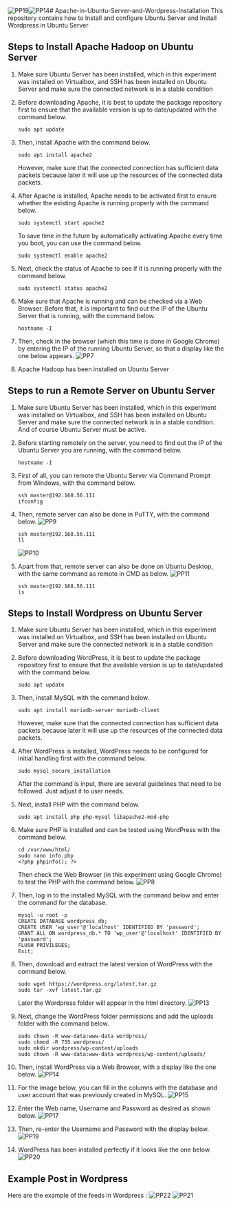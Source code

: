 ![PP19](https://github.com/ShinnoHonobu/Apache-in-Ubuntu-Server-and-Wordpress-Installation/assets/113822318/b9d24a52-4d38-4eb8-8f18-e0eccb88e445)![PP14](https://github.com/ShinnoHonobu/Apache-in-Ubuntu-Server-and-Wordpress-Installation/assets/113822318/389f0311-a899-4b9c-8ee3-11e8808940e8)# Apache-in-Ubuntu-Server-and-Wordpress-Installation
This repository contains how to Install and configure Ubuntu Server and Install Wordpress in Ubuntu Server

## Steps to Install Apache Hadoop on Ubuntu Server
1. Make sure Ubuntu Server has been installed, which in this experiment was installed on Virtualbox, and SSH has been installed on Ubuntu Server and make sure the connected network is in a stable condition
2. Before downloading Apache, it is best to update the package repository first to ensure that the available version is up to date/updated with the command below.
	```
	sudo apt update
	```

3. Then, install Apache with the command below.
   	```
	sudo apt install apache2
	```

	However, make sure that the connected connection has sufficient data packets because later it will use up the resources of the connected data packets.
4. After Apache is installed, Apache needs to be activated first to ensure whether the existing Apache is running properly with the command below.
	```
	sudo systemctl start apache2
	```

	To save time in the future by automatically activating Apache every time you boot, you can use the command below.
	```
	sudo systemctl enable apache2
	```
5. Next, check the status of Apache to see if it is running properly with the command below.
	```
	sudo systemctl status apache2
	```
6. Make sure that Apache is running and can be checked via a Web Browser. Before that, it is important to find out the IP of the Ubuntu Server that is running, with the command below.
	```
	hostname -I
	```
7. Then, check in the browser (which this time is done in Google Chrome) by entering the IP of the running Ubuntu Server, so that a display like the one below appears.
	![PP7](https://github.com/ShinnoHonobu/Apache-in-Ubuntu-Server-and-Wordpress-Installation/assets/113822318/577fe4ec-6805-499d-bd67-82bd4c92a83a)

8. Apache Hadoop has been installed on Ubuntu Server

## Steps to run a Remote Server on Ubuntu Server
1. Make sure Ubuntu Server has been installed, which in this experiment was installed on Virtualbox, and SSH has been installed on Ubuntu Server and make sure the connected network is in a stable condition. And of course Ubuntu Server must be active.

2. Before starting remotely on the server, you need to find out the IP of the Ubuntu Server you are running, with the command below.
	```
	hostname -I
	```

3. First of all, you can remote the Ubuntu Server via Command Prompt from Windows, with the command below.
	```
	ssh master@192.168.56.111
	ifconfig
	```

4. Then, remote server can also be done in PuTTY, with the command below.
	![PP9](https://github.com/ShinnoHonobu/Apache-in-Ubuntu-Server-and-Wordpress-Installation/assets/113822318/30eb471b-eb12-49ec-bdeb-d9c17bf02af5)
	```
	ssh master@192.168.56.111
	ll
	```
	![PP10](https://github.com/ShinnoHonobu/Apache-in-Ubuntu-Server-and-Wordpress-Installation/assets/113822318/f018fbaa-7fe3-4f0e-a864-783120b07ca6)

5. Apart from that, remote server can also be done on Ubuntu Desktop, with the same command as remote in CMD as below.
	![PP11](https://github.com/ShinnoHonobu/Apache-in-Ubuntu-Server-and-Wordpress-Installation/assets/113822318/d51fc68f-4ad0-428b-b030-938923f81b58)
	```
	ssh master@192.168.56.111
	ls
	```

## Steps to Install Wordpress on Ubuntu Server
1. Make sure Ubuntu Server has been installed, which in this experiment was installed on Virtualbox, and SSH has been installed on Ubuntu Server and make sure the connected network is in a stable condition

2. Before downloading WordPress, it is best to update the package repository first to ensure that the available version is up to date/updated with the command below.
	```
 	sudo apt update
	```

3. Then, install MySQL with the command below.
	```
  	sudo apt install mariadb-server mariadb-client
	```
	However, make sure that the connected connection has sufficient data packets because later it will use up the resources of the connected data packets.

4. After WordPress is installed, WordPress needs to be configured for initial handling first with the command below.
	```
  	sudo mysql_secure_installation
	```
	After the command is input, there are several guidelines that need to be followed. Just adjust it to user needs.

5. Next, install PHP with the command below.
	```
  	sudo apt install php php-mysql libapache2-mod-php
	```

6. Make sure PHP is installed and can be tested using WordPress with the command below.
	```
  	cd /var/www/html/
	sudo nano info.php
	<?php phpinfo(); ?>
	```
	Then check the Web Browser (in this experiment using Google Chrome) to test the PHP with the command below.
	![PP8](https://github.com/ShinnoHonobu/Apache-in-Ubuntu-Server-and-Wordpress-Installation/assets/113822318/73433204-5b17-4d26-ace6-c9c75009b534)

7. Then, log in to the installed MySQL with the command below and enter the command for the database.
	```
	mysql -u root -p
 	CREATE DATABASE wordpress_db;
 	CREATE USER 'wp_user'@'localhost' IDENTIFIED BY 'password';
	GRANT ALL ON wordpress_db.* TO 'wp_user'@'localhost' IDENTIFIED BY 'password';
	FLUSH PRIVILEGES;
 	Exit;
	```

8. Then, download and extract the latest version of WordPress with the command below.
	```
	sudo wget https://wordpress.org/latest.tar.gz
	sudo tar -xvf latest.tar.gz
	```
	Later the Wordpress folder will appear in the html directory.
	![PP13](https://github.com/ShinnoHonobu/Apache-in-Ubuntu-Server-and-Wordpress-Installation/assets/113822318/06601556-94bf-4cd2-b5bd-a7306af44d4b)

9. Next, change the WordPress folder permissions and add the uploads folder with the command below.
	```
 	sudo chown -R www-data:www-data wordpress/
 	sudo chmod -R 755 wordpress/
	sudo mkdir wordpress/wp-content/uploads
 	sudo chown -R www-data:www-data wordpress/wp-content/uploads/
	```
10. Then, install WordPress via a Web Browser, with a display like the one below.
	![PP14](https://github.com/ShinnoHonobu/Apache-in-Ubuntu-Server-and-Wordpress-Installation/assets/113822318/0a0e04b5-0425-4362-bc8f-59dfc9589ab9)

11. For the image below, you can fill in the columns with the database and user account that was previously created in MySQL.
	![PP15](https://github.com/ShinnoHonobu/Apache-in-Ubuntu-Server-and-Wordpress-Installation/assets/113822318/aaf89208-0fc1-4e75-90d8-fe7e30dc129b)

12. Enter the Web name, Username and Password as desired as shown below.
	![PP17](https://github.com/ShinnoHonobu/Apache-in-Ubuntu-Server-and-Wordpress-Installation/assets/113822318/a128357f-ffb3-4c3e-b8c2-92dfbd8e6295)

13. Then, re-enter the Username and Password with the display below.
	![PP19](https://github.com/ShinnoHonobu/Apache-in-Ubuntu-Server-and-Wordpress-Installation/assets/113822318/3e70d77a-b520-4757-856b-72a895e29f64)

14. WordPress has been installed perfectly if it looks like the one below.
	![PP20](https://github.com/ShinnoHonobu/Apache-in-Ubuntu-Server-and-Wordpress-Installation/assets/113822318/62b0f317-9f92-49e2-861a-fcc99904967c)

## Example Post in Wordpress
Here are the example of the feeds in Wordpress : 
	![PP22](https://github.com/ShinnoHonobu/Apache-in-Ubuntu-Server-and-Wordpress-Installation/assets/113822318/75b46a05-2122-453c-b587-ac2fca13772a)
	![PP21](https://github.com/ShinnoHonobu/Apache-in-Ubuntu-Server-and-Wordpress-Installation/assets/113822318/d0d174e2-f19c-47fd-840d-157b665b01b2)

